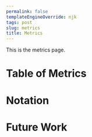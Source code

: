 ```yaml
---
permalink: false
templateEngineOverride: njk
tags: post
slug: metrics
title: Metrics
---
```


This is the metrics page.

# Table of Metrics

# Notation

# Future Work
